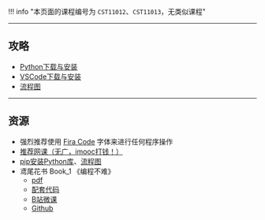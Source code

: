 !!! info "本页面的课程编号为 `CST11012`、`CST11013`，无类似课程"

---

## 攻略
- [Python下载与安装](../../技巧/软件的下载安装、使用教程/Python下载与安装.md)
- [VSCode下载与安装](../../技巧/软件的下载安装、使用教程/VSCode下载与安装.md)
- [流程图](../../技巧/推荐使用的网站等/流程图.md)

---

## 资源
- 强烈推荐使用 [Fira Code](../../技巧/软件的下载安装、使用教程/FiraCode下载与安装.md) 字体来进行任何程序操作
- [推荐网课（无广，imooc打钱！）](https://www.imooc.com/learn/1261)  
- [pip安装Python库](../../技巧/软件的下载安装、使用教程/pip安装Python库.md)、[流程图](../../技巧/流程图.md)
- 鸢尾花书 Book_1 《编程不难》  
    - [pdf](https://api.ecylt.top/v1/lanzou_link?url=https://cqu-openlib.lanzout.com/ifTOc1upbsbc&type=down)  
    - [配套代码](https://api.ecylt.top/v1/lanzou_link?url=https://cqu-openlib.lanzout.com/i4Wu51upbtsf&type=down)  
    - [B站微课](https://space.bilibili.com/513194466)  
    - [Github](https://github.com/Visualize-ML/Book1_Python-For-Beginners)  